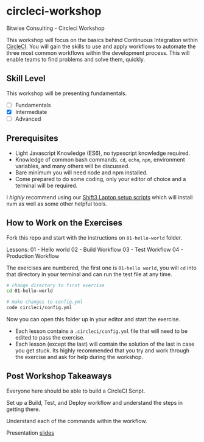 # circleci-workshop
Bitwise Consulting - Circleci Workshop

This workshop will focus on the basics behind Continuous Integration within [CircleCI](https://circleci.com/docs/2.0/about-circleci/). You will gain the
skills to use and apply workflows to automate the three most common workflows within the development process. This will enable teams to find problems and solve them, quickly.

## Skill Level

This workshop will be presenting fundamentals.

- [ ] Fundamentals
- [x] Intermediate
- [ ] Advanced

## Prerequisites

- Light Javascript Knowledge (ES6), no typescript knowledge required.
- Knowledge of common bash commands. `cd`, `echo`, `npm`, environment variables, and many others will be discussed.
- Bare minimum you will need node and npm installed.
- Come prepared to do some coding, only your editor of choice and a terminal will be required.

I *highly* recommend using our [Shift3 Laptop setup
scripts](https://github.com/shift3/laptop) which will install nvm as well as
some other helpful tools.


## How to Work on the Exercises

Fork this repo and start with the instructions on `01-hello-world` folder.

Lessons:
01 - Hello world
02 - Build Workflow
03 - Test Workflow
04 - Production Workflow

The exercises are numbered, the first one is `01-hello world`, you will `cd`
into that directory in your terminal and can run the test file at any time.

```bash
# change directory to first exercise
cd 01-hello-world

# make changes to config.yml
code circleci/config.yml
```

Now you can open this folder up in your editor and start the exercise.

- Each lesson contains a `.circleci/config.yml` file that will need to be edited to pass the exercise.
- Each lesson (except the last) will contain the solution of the last in case you get stuck. Its highly recommended that you try and work through the exercise and ask for help during the workshop.

## Post Workshop Takeaways
Everyone here should be able to build a CircleCI Script.

Set up a Build, Test, and Deploy workflow and understand the steps in getting there.

Understand each of the commands within the workflow.

Presentation [slides](https://docs.google.com/presentation/d/1k4cb-MnL7nGAMxiUd3FG2FDLAXLR3sm8UbjHJjRQ8pI/edit#slide=id.gcc4f38faa6_0_4)
